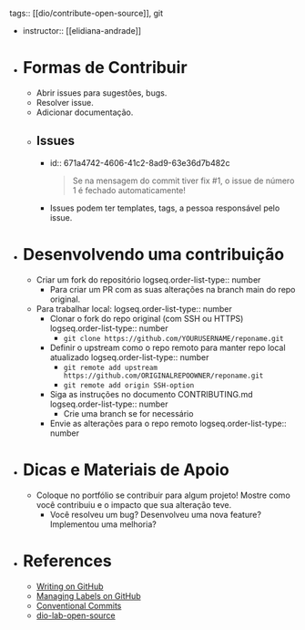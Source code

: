tags:: [[dio/contribute-open-source]], git

- instructor:: [[elidiana-andrade]]
- # Formas de Contribuir
	- Abrir issues para sugestôes, bugs.
	- Resolver issue.
	- Adicionar documentação.
	- ## Issues
		- id:: 671a4742-4606-41c2-8ad9-63e36d7b482c
		  > Se na mensagem do commit tiver fix \#1, o issue de número 1 é fechado automaticamente!
		- Issues podem ter templates, tags, a pessoa responsável pelo issue.
- # Desenvolvendo uma contribuição
	- Criar um fork do repositório
	  logseq.order-list-type:: number
		- Para criar um PR com as suas alterações na branch main do repo original.
	- Para trabalhar local:
	  logseq.order-list-type:: number
		- Clonar o fork do repo original (com SSH ou HTTPS)
		  logseq.order-list-type:: number
			- `git clone https://github.com/YOURUSERNAME/reponame.git`
		- Definir o upstream como o repo remoto para manter repo local atualizado
		  logseq.order-list-type:: number
			- `git remote add upstream https://github.com/ORIGINALREPOOWNER/reponame.git`
			- `git remote add origin SSH-option`
		- Siga as instruções no documento CONTRIBUTING.md
		  logseq.order-list-type:: number
			- Crie uma branch se for necessário
		- Envie as alterações para o repo remoto
		  logseq.order-list-type:: number
- # Dicas e Materiais de Apoio
	- Coloque no portfólio se contribuir para algum projeto! Mostre como você contribuiu e o impacto que sua alteração teve.
		- Você resolveu um bug? Desenvolveu uma nova feature? Implementou uma melhoria?
- # References
	- [Writing on GitHub](https://docs.github.com/en/get-started/writing-on-github)
	- [Managing Labels on GitHub](https://docs.github.com/en/issues/using-labels-and-milestones-to-track-work/managing-labels)
	- [Conventional Commits](https://www.conventionalcommits.org/en/v1.0.0/)
	- [dio-lab-open-source](https://github.com/digitalinnovationone/dio-lab-open-source)